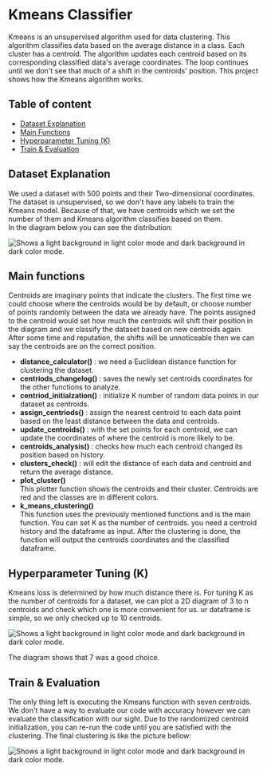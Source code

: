 # Kmeans Classifier
Kmeans is an unsupervised algorithm used for data clustering. This algorithm classifies data based on the average distance in a class.
Each cluster has a centroid. The algorithm updates each centroid based on its corresponding classified data's average coordinates. The loop continues until we don't see that much of a shift in the centroids' position. This project shows how the Kmeans algorithm works.  <br/>

## Table of content
- [Dataset Explanation](https://github.com/KimiyaVahidMotlagh/Kmeans_Classifier/blob/main/README.md#dataset-explanation) <br/>
- [Main Functions](https://github.com/KimiyaVahidMotlagh/Kmeans_Classifier/blob/main/README.md#main-functions) <br/>
- [Hyperparameter Tuning (K)](https://github.com/KimiyaVahidMotlagh/Kmeans_Classifier/blob/main/README.md#hyperparameter-tuning-k) <br/>
- [Train & Evaluation](https://github.com/KimiyaVahidMotlagh/Kmeans_Classifier/blob/main/README.md#train--evaluation) <br/>

## Dataset Explanation
We used a dataset with 500 points and their Two-dimensional coordinates. The dataset is unsupervised, so we don't have any labels to train the Kmeans model. Because of that, we have centroids which we set the number of them and Kmeans algorithm classifies based on them. <br/> In the diagram below you can see the distribution:

<picture>
 <source media="(prefers-color-scheme: dark)" srcset="https://github.com/KimiyaVahidMotlagh/Handwritten_Kmeans/blob/main/Pictures/DataDarkmode.jpg">
 <img alt="Shows a light background in light color mode and dark background in dark color mode." src="https://github.com/KimiyaVahidMotlagh/Handwritten_Kmeans/blob/main/Pictures/Data.jpg">
</picture> <br/>

## Main functions
Centroids are imaginary points that indicate the clusters. The first time we could choose where the centroids would be by default, or choose number of points randomly between the data we already have. The points assigned to the centroid would set how much the centroids will shift their position in the diagram and we classify the dataset based on new centroids again. After some time and reputation, the shifts will be unnoticeable then we can say the centroids are on the correct position. <br/> 

- **distance_calculator()** : we need a Euclidean distance function for clustering the dataset. <br/>
- **centriods_changelog()** : saves the newly set centroids coordinates for the other functions to analyze. <br/>
- **centriod_initialzation()** : initialize K number of random data points in our dataset as centroids. <br/>
- **assign_centriods()** : assign the nearest centroid to each data point based on the least distance between the data and centroids. <br/>
- **update_centroids()** : with the set points for each centroid, we can update the coordinates of where the centroid is more likely to be. <br/>
- **centroids_analysis()** : checks how much each centroid changed its position based on history. <br/>
- **clusters_check()** : will edit the distance of each data and centroid and return the average distance. <br/>
- **plot_cluster()** <br/>
This plotter function shows the centroids and their cluster. Centroids are red and the classes are in different colors.
- **k_means_clustering()** <br/>
This function uses the previously mentioned functions and is the main function. You can set K as the number of centroids. you need a centroid history and the dataframe as input. After the clustering is done, the function will output the centroids coordinates and the classified dataframe.


## Hyperparameter Tuning (K)
Kmeans loss is determined by how much distance there is. For tuning K as the number of centroids for a dataset, we can plot a 2D diagram of 3 to n centroids and check which one is more convenient for us. 
ur dataframe is simple, so we only checked up to 10 centroids.

<picture>
 <source media="(prefers-color-scheme: dark)" srcset="https://github.com/KimiyaVahidMotlagh/Handwritten_Kmeans/blob/main/Pictures/ElbowDarkmode.jpg">
 <img alt="Shows a light background in light color mode and dark background in dark color mode." src="https://github.com/KimiyaVahidMotlagh/Handwritten_Kmeans/blob/main/Pictures/Elbow.jpg">
</picture> <br/>

The diagram shows that 7 was a good choice.

## Train & Evaluation
The only thing left is executing the Kmeans function with seven centroids. We don't have a way to evaluate our code with accuracy however we can evaluate the classification with our sight. Due to the randomized centroid initialization, you can re-run the code until you are satisfied with the clustering.
The final clustering is like the picture bellow:

<picture>
 <source media="(prefers-color-scheme: dark)" srcset="https://github.com/KimiyaVahidMotlagh/Handwritten_Kmeans/blob/main/Pictures/ElbowDarkmode.jpg">
 <img alt="Shows a light background in light color mode and dark background in dark color mode." src="https://github.com/KimiyaVahidMotlagh/Handwritten_Kmeans/blob/main/Pictures/Elbow.jpg">
</picture> <br/>
